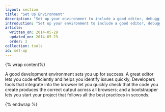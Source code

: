 ```yaml
---
layout: section
title: "Set Up Environment"
description: "Set up your environment to include a good editor, debugging tools, and build tools for the multi-device web. The Web Starter Kit provides tools for building responsive and performant sites."
introduction: "Set up your environment to include a good editor, debugging tools, and build tools for the multi-device web. The Web Starter Kit provides tools for building responsive and performant sites."
article:
  written_on: 2014-05-29
  updated_on: 2014-05-29
  order: 1 
collection: tools
id: set-up
---
```

{% wrap content%}

A good development environment sets you up for success.  A great editor lets you code efficiently and helps you identify issues quickly; Developers tools that integrate into the browser let you quickly check that the code you create produces the correct output across all browsers; and a bootstrapper lets you start your project that follows all the best practices in seconds.

{% endwrap %}